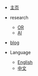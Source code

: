 <!-- _navbar.md -->

<!-- _navbar.md -->

* [主页](/)

* research
  * [OR](/zh-cn/research/OR.md)
  * [AI](/zh-cn/research/AI.md)

* [blog](/zh-cn/blog/)

* Language
  * [English](/)
  * [中文](/zh-cn/)
